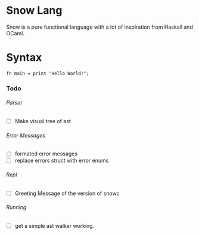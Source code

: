 # Snow Lang

Snow is a pure functional language with a lot of inspiration from Haskall and OCaml.

# Syntax

```
fn main = print "Hello World!";
```

### Todo

###### Parser
- [ ] Make visual tree of ast

###### Error Messages
- [ ] formated error messages
- [ ] replace errors struct with error enums

###### Repl
- [ ] Greeting Message of the version of snowc

###### Running
- [ ] get a simple ast walker working.
